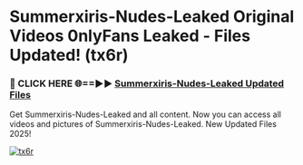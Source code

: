 # Summerxiris-Nudes-Leaked Original Videos 0nlyFans Leaked - Files Updated! (tx6r)

<h3>🔴 CLICK HERE 🌐==►► <a href="https://tinyurl.com/4mcuefdz" rel="nofollow">Summerxiris-Nudes-Leaked Updated Files</a></h3>

Get Summerxiris-Nudes-Leaked and all content. Now you can access all videos and pictures of Summerxiris-Nudes-Leaked. New Updated Files 2025!

[![tx6r](https://i.imgur.com/StAQSOY.gif)](https://tinyurl.com/4mcuefdz)
